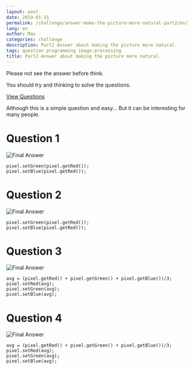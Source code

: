 ```yaml
---
layout: post
date: 2019-01-31
permalink: /challenge/answer-make-the-picture-more-natural-part2/en/
lang: en
author: Max
categories: challenge
description: Part2 Answer about making the picture more natural.
tags: question programming image-processing
title: Part2 Answer about making the picture more natural.
---
```


Please not see the answer before think.

You should try and thinking to solve the questions.

[View Questions](https://basemax.github.io/2019/01/31/Part2-Question-Make-the-picture-more-natural.html)


Although this is a simple question and easy...
But it can be interesting for many people.


<!--more-->

# Question 1

![Final Answer](https://basemax.github.io/assets/image/city4.jpg)

```
pixel.setGreen(pixel.getRed());
pixel.setBlue(pixel.getRed());
```


# Question 2


![Final Answer](https://basemax.github.io/assets/image/image4.jpg)


```
pixel.setGreen(pixel.getRed());
pixel.setBlue(pixel.getRed());
```


# Question 3

![Final Answer](https://basemax.github.io/assets/image/flower6.jpg)

```
avg = (pixel.getRed() + pixel.getGreen() + pixel.getBlue())/3;
pixel.setRed(avg);
pixel.setGreen(avg);
pixel.setBlue(avg);
```


# Question 4


![Final Answer](https://basemax.github.io/assets/image/banana2.jpg)

```
avg = (pixel.getRed() + pixel.getGreen() + pixel.getBlue())/3; 
pixel.setRed(avg);
pixel.setGreen(avg);
pixel.setBlue(avg);
```
